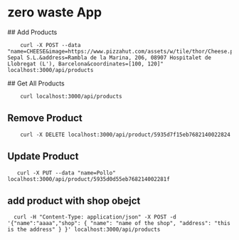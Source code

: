 # zero waste App

## Add Products

```
    curl -X POST --data "name=CHEESE&image=https://www.pizzahut.com/assets/w/tile/thor/Cheese.png&price=100&discount=50&experyAt=15/06/2017&shop=Pescados Sepal S.L.&address=Rambla de la Marina, 206, 08907 Hospitalet de Llobregat (L'), Barcelona&coordinates=[100, 120]" localhost:3000/api/products
```

## Get All Products

```
    curl localhost:3000/api/products
```


## Remove Product

```
    curl -X DELETE localhost:3000/api/product/5935d7f15eb7682140022824
```

## Update Product

```
   curl -X PUT --data "name=Pollo" localhost:3000/api/product/5935d0d55eb768214002281f
```

## add product with shop obejct
```
  curl -H "Content-Type: application/json" -X POST -d '{"name":"aaaa","shop": { "name": "name of the shop", "address": "this is the address" } }' localhost:3000/api/products
```
